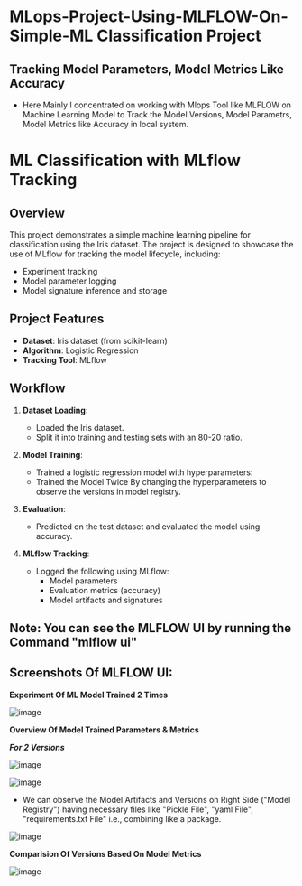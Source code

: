 # MLops-Project-Using-MLFLOW-On-Simple-ML Classification Project
## Tracking Model Parameters, Model Metrics Like Accuracy

- Here Mainly I concentrated on working with Mlops Tool like MLFLOW on Machine Learning Model to Track the Model Versions, Model Parametrs, Model Metrics like Accuracy in local system.

# ML Classification with MLflow Tracking

## Overview
This project demonstrates a simple machine learning pipeline for classification using the Iris dataset. The project is designed to showcase the use of MLflow for tracking the model lifecycle, including:
- Experiment tracking
- Model parameter logging
- Model signature inference and storage

## Project Features
- **Dataset**: Iris dataset (from scikit-learn)
- **Algorithm**: Logistic Regression
- **Tracking Tool**: MLflow

## Workflow
1. **Dataset Loading**:
   - Loaded the Iris dataset.
   - Split it into training and testing sets with an 80-20 ratio.

2. **Model Training**:
   - Trained a logistic regression model with hyperparameters:
   - Trained the Model Twice By changing the hyperparameters to observe the versions in model registry.

3. **Evaluation**:
   - Predicted on the test dataset and evaluated the model using accuracy.

4. **MLflow Tracking**:
   - Logged the following using MLflow:
     - Model parameters
     - Evaluation metrics (accuracy)
     - Model artifacts and signatures

## Note: You can see the MLFLOW UI by running the Command "mlflow ui"

## Screenshots Of MLFLOW UI:

**Experiment Of ML Model Trained 2 Times**

![image](https://github.com/user-attachments/assets/c4d13e91-06b5-4f9b-b6c3-5488aef310ff)

**Overview Of Model Trained Parameters & Metrics**

***For 2 Versions***

![image](https://github.com/user-attachments/assets/75436b81-ff80-4bb0-ba02-cbc38018d530)

![image](https://github.com/user-attachments/assets/01f98e73-4ce5-4ad3-af2b-3d7a0a82270b)

- We can observe the Model Artifacts and Versions on Right Side ("Model Registry") having necessary files like "Pickle File", "yaml File", "requirements.txt File" i.e., combining like a package.

 ![image](https://github.com/user-attachments/assets/54bab15a-b401-4247-887c-8f3584f6902d)
 
**Comparision Of Versions Based On Model Metrics**

![image](https://github.com/user-attachments/assets/61027a7b-cced-49b6-b1c9-0378a3894e84)


